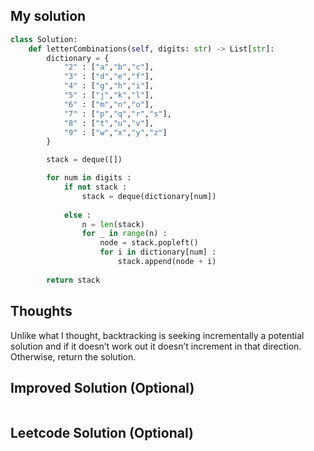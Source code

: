 ## My solution

```python
class Solution:
    def letterCombinations(self, digits: str) -> List[str]:
        dictionary = {
            "2" : ["a","b","c"],
            "3" : ["d","e","f"],
            "4" : ["g","h","i"],
            "5" : ["j","k","l"],
            "6" : ["m","n","o"],
            "7" : ["p","q","r","s"],
            "8" : ["t","u","v"],
            "9" : ["w","x","y","z"]
        }

        stack = deque([])

        for num in digits :
            if not stack :
                stack = deque(dictionary[num])
            
            else :
                n = len(stack)
                for _ in range(n) :
                    node = stack.popleft()
                    for i in dictionary[num] :
                        stack.append(node + i)
        
        return stack
```

## Thoughts
Unlike what I thought, backtracking is seeking incrementally a potential solution and if it doesn’t work out it doesn’t increment in that direction. Otherwise, return the solution.

## Improved Solution (Optional)

```python

```

## Leetcode Solution (Optional)

```python

```